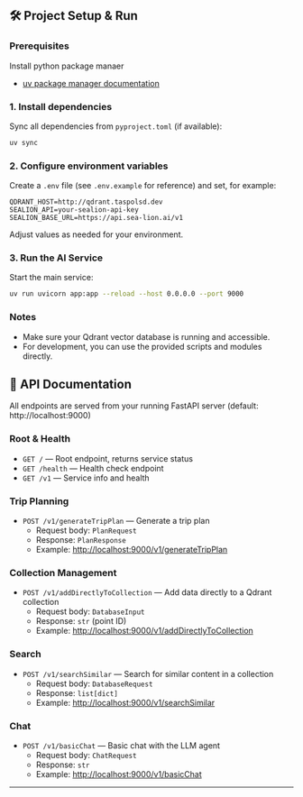 ## 🛠️ Project Setup & Run

### Prerequisites
Install python package manaer
- [uv package manager documentation](https://docs.astral.sh/uv/)

### 1. Install dependencies
Sync all dependencies from `pyproject.toml` (if available):
```sh
uv sync
```

### 2. Configure environment variables
Create a `.env` file (see `.env.example` for reference) and set, for example:
```env
QDRANT_HOST=http://qdrant.taspolsd.dev
SEALION_API=your-sealion-api-key
SEALION_BASE_URL=https://api.sea-lion.ai/v1
```
Adjust values as needed for your environment.

### 3. Run the AI Service
Start the main service:
```sh
uv run uvicorn app:app --reload --host 0.0.0.0 --port 9000
```

### Notes
- Make sure your Qdrant vector database is running and accessible.
- For development, you can use the provided scripts and modules directly.

## 📝 API Documentation

All endpoints are served from your running FastAPI server (default: http://localhost:9000)

### Root & Health
- `GET /` — Root endpoint, returns service status
- `GET /health` — Health check endpoint
- `GET /v1` — Service info and health

### Trip Planning
- `POST /v1/generateTripPlan` — Generate a trip plan
  - Request body: `PlanRequest`
  - Response: `PlanResponse`
  - Example: [http://localhost:9000/v1/generateTripPlan](http://localhost:9000/v1/generateTripPlan)

### Collection Management
- `POST /v1/addDirectlyToCollection` — Add data directly to a Qdrant collection
  - Request body: `DatabaseInput`
  - Response: `str` (point ID)
  - Example: [http://localhost:9000/v1/addDirectlyToCollection](http://localhost:9000/v1/addDirectlyToCollection)

### Search
- `POST /v1/searchSimilar` — Search for similar content in a collection
  - Request body: `DatabaseRequest`
  - Response: `list[dict]`
  - Example: [http://localhost:9000/v1/searchSimilar](http://localhost:9000/v1/searchSimilar)

### Chat
- `POST /v1/basicChat` — Basic chat with the LLM agent
  - Request body: `ChatRequest`
  - Response: `str`
  - Example: [http://localhost:9000/v1/basicChat](http://localhost:9000/v1/basicChat)

---




